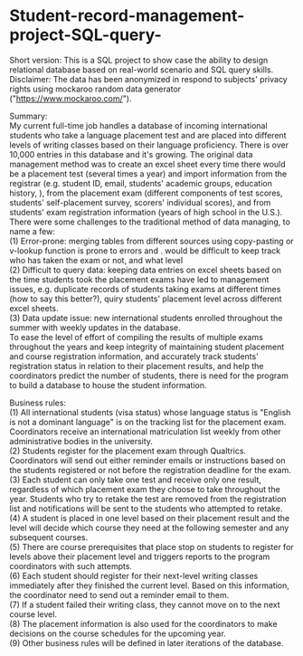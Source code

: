 # Student-record-management-project-SQL-query-
Short version: This is a SQL project to show case the ability to design relational database based on real-world scenario and SQL query skills. 
Disclaimer: The data has been anonymized in respond to subjects' privacy rights using mockaroo random data generator ("https://www.mockaroo.com/"). 

Summary: <br />
My current full-time job handles a database of incoming international students who take a language placement test and are placed into different levels of writing classes based on their language proficiency. There is over 10,000 entries in this database and it's growing. The original data management method was to create an excel sheet every time there would be a placement test (several times a year) and import information from the registrar (e.g. student ID, email, students' academic groups, education history,  ), from the placement exam (different components of test scores, students' self-placement survey, scorers' individual scores), and from students' exam registration information (years of high school in the U.S.). There were some challenges to the traditional method of data managing, to name a few:<br />
(1) Error-prone: merging tables from different sources using copy-pasting or v-lookup function is prone to errors and . would be difficult to keep track who has taken the exam or not, and what level <br />
(2) Difficult to query data: keeping data entries on excel sheets based on the time students took the placement exams have led to management issues, e.g. duplicate records of students taking exams at different times (how to say this better?), quiry students' placement level across different excel sheets. <br />
(3) Data update issue: new international students enrolled throughout the summer with weekly updates in the database. <br />
To ease the level of effort of compiling the results of multiple exams throughout the years and keep integrity of maintaining student placement and course registration information, and accurately track students’ registration status in relation to their placement results, and help the coordinators predict the number of students, there is need for the program to build a database to house the student information. <br />

Business rules:<br />
(1) All international students (visa status) whose language status is "English is not a dominant language" is on the tracking list for the placement exam. Coordinators receive an international matriculation list weekly from other administrative bodies in the university. <br />
(2) Students register for the placement exam through Qualtrics. Coordinators will send out either reminder emails or instructions based on the students registered or not before the registration deadline for the exam.<br />
(3) Each student can only take one test and receive only one result, regardless of which placement exam they choose to take throughout the year. Students who try to retake the test are removed from the registration list and notifications will be sent to the students who attempted to retake. <br />
(4) A student is placed in one level based on their placement result and the level will decide which course they need at the following semester and any subsequent courses. <br />
(5) There are course prerequisites that place stop on students to register for levels above their placement level and triggers reports to the program coordinators with such attempts. <br />
(6) Each student should register for their next-level writing classes immediately after they finished the current level. Based on this information, the coordinator need to send out a reminder email to them.  <br />
(7) If a student failed their writing class, they cannot move on to the next course level. <br />
(8) The placement information is also used for the coordinators to make decisions on the course schedules for the upcoming year. <br />
(9) Other business rules will be defined in later iterations of the database. <br />


